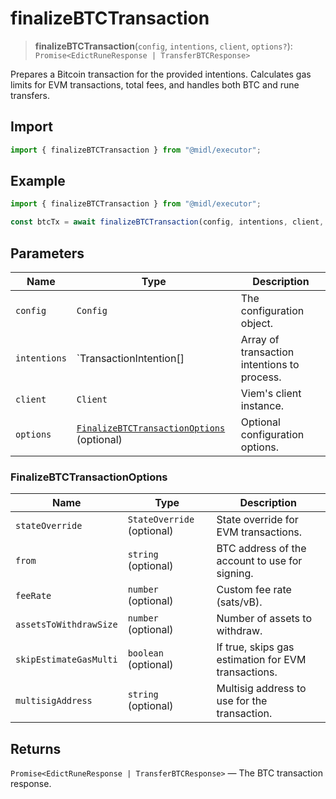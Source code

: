 # finalizeBTCTransaction

> **finalizeBTCTransaction**(`config`, `intentions`, `client`, `options?`): `Promise<EdictRuneResponse | TransferBTCResponse>`

Prepares a Bitcoin transaction for the provided intentions. Calculates gas limits for EVM transactions, total fees, and handles both BTC and rune transfers.


## Import

```ts
import { finalizeBTCTransaction } from "@midl/executor";
```

## Example

```ts
import { finalizeBTCTransaction } from "@midl/executor";

const btcTx = await finalizeBTCTransaction(config, intentions, client, { feeRate: 10 });
```

## Parameters

| Name         | Type                                                                         | Description                                 |
| ------------ | ---------------------------------------------------------------------------- | ------------------------------------------- |
| `config`     | `Config`                                                                     | The configuration object.                   |
| `intentions` | `TransactionIntention[]                                                      | Array of transaction intentions to process. |
| `client`     | `Client`                                                                     | Viem's client instance.                     |
| `options`    | [`FinalizeBTCTransactionOptions`](#finalizebtctransactionoptions) (optional) | Optional configuration options.             |

### FinalizeBTCTransactionOptions

| Name                   | Type                       | Description                                         |
| ---------------------- | -------------------------- | --------------------------------------------------- |
| `stateOverride`        | `StateOverride` (optional) | State override for EVM transactions.                |
| `from`                 | `string` (optional)        | BTC address of the account to use for signing.      |
| `feeRate`              | `number` (optional)        | Custom fee rate (sats/vB).                          |
| `assetsToWithdrawSize` | `number` (optional)        | Number of assets to withdraw.                       |
| `skipEstimateGasMulti` | `boolean` (optional)       | If true, skips gas estimation for EVM transactions. |
| `multisigAddress`      | `string` (optional)        | Multisig address to use for the transaction.        |

## Returns

`Promise<EdictRuneResponse | TransferBTCResponse>` — The BTC transaction response.

